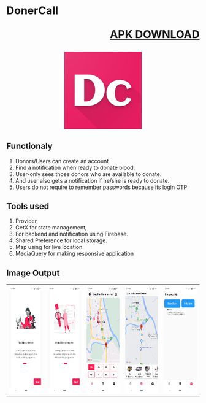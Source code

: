 # DonerCall <p align=right><a href="https://drive.google.com/drive/folders/10p-6MMZF-i5Ft9MzK68UrU6Dnn5sndKc?usp=drive_link" target="_blank">APK DOWNLOAD</a></p>

<p align=center>
    <img src="assets/louncher_icon/icon.png" width="40%" height="40%">
</p>

## Functionaly

1. Donors/Users can create an account
2. Find a notification when ready to donate blood.
3. User-only sees those donors who are available to donate.
4. And user also gets a notification if he/she is ready to donate.
5. Users do not require to remember passwords because its login OTP

## Tools used

1. Provider,
2. GetX for state management,
3. For backend and notification using Firebase.
4. Shared Preference for local storage.
5. Map using for live location.
6. MediaQuery for making responsive application

## Image Output

<table>
  <tr width="200" height="280">
    <th> <img src="another_assets/output/p1.png" width="200" height="280"></th>
    <th><img src="another_assets/output/p2.png" width="200" height="280"></th>
    <th> <img src="another_assets/output/p3.png" width="200" height="280"></th>
    <th> <img src="another_assets/output/p4.png" width="200" height="280"></th>
    <th> <img src="another_assets/output/p5.png" width="200" height="280"></th>  
  </tr>
</table>